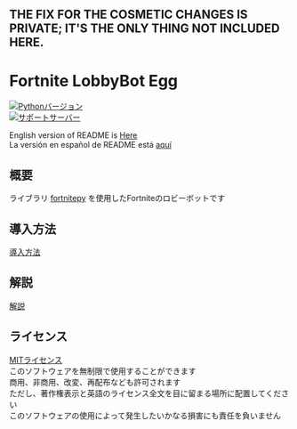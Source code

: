 ## THE FIX FOR THE COSMETIC CHANGES IS PRIVATE; IT'S THE ONLY THING NOT INCLUDED HERE.

# Fortnite LobbyBot Egg
[![Pythonバージョン](https://img.shields.io/badge/3.9-blue)](https://www.python.org/downloads/release/python-3913/)  
[![サポートサーバー](https://discordapp.com/api/guilds/926816871989252157/widget.png?style=banner2)](https://discord.gg/NEnka5N](https://discord.gg/huguitis-nodes1free-hosting-926816871989252157))

English version of README is [Here](README_EN.md)  
La versión en español de README está [aquí](README_ES.md)  

## 概要
ライブラリ [fortnitepy](https://github.com/Terbau/fortnitepy "github.com/Terbau/fortnitepy") を使用したFortniteのロビーボットです  

## 導入方法
[導入方法](docs/ja/setup.md "setup.md")  

## 解説
[解説](docs/ja/docs.md "docs.md")

## ライセンス
[MITライセンス](LICENSE "ライセンス")  
このソフトウェアを無制限で使用することができます  
商用、非商用、改変、再配布なども許可されます  
ただし、著作権表示と英語のライセンス全文を目に留まる場所に配置してください  
このソフトウェアの使用によって発生したいかなる損害にも責任を負いません
